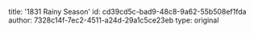 title: '1831 Rainy Season'
id: cd39cd5c-bad9-48c8-9a62-55b508ef1fda
author: 7328c14f-7ec2-4511-a24d-29a1c5ce23eb
type: original

